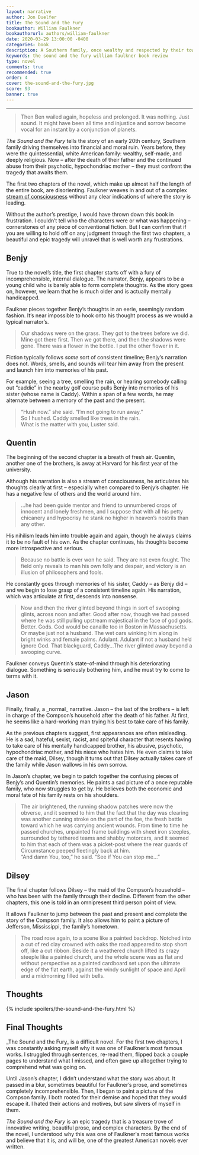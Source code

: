 ```yaml
---
layout: narrative
author: Jon Duelfer
title: The Sound and the Fury
bookauthor: William Faulkner
bookauthorurl: authors/william-faulkner
date: 2020-03-29 13:00:00 -0400
categories: book
description: A Southern family, once wealthy and respected by their town, drives itself into financial and moral ruin. Led by an abusive, hypochondriac mother and her spiteful youngest son, the family tries to redirect the course of their inevitable demise. Their rigid morals and stubbornness only bury them deeper. 
keywords: the sound and the fury william faulkner book review
type: novel
comments: true
recommended: true
order: 4
cover: the-sound-and-the-fury.jpg
score: 93
banner: true
---
```

<hr/>

> Then Ben wailed again, hopeless and prolonged. It was nothing. Just sound. It might have been all time and injustice and sorrow become vocal for an instant by a conjunction of planets.

_The Sound and the Fury_ tells the story of an early 20th century, Southern family driving themselves into financial and moral ruin. Years before, they were the quintessential, white American family: wealthy, self-made, and deeply religious. Now – after the death of their father and the continued abuse from their psychotic, hypochondriac mother – they must confront the tragedy that awaits them.

The first two chapters of the novel, which make up almost half the length of the entire book, are disorienting. Faulkner weaves in and out of a complex [stream of consciousness](https://en.wikipedia.org/wiki/Stream_of_consciousness) without any clear indications of where the story is leading.

Without the author’s prestige, I would have thrown down this book in frustration. I couldn’t tell who the characters were or what was happening – cornerstones of any piece of conventional fiction. But I can confirm that if you are willing to hold off on any judgment through the first two chapters, a beautiful and epic tragedy will unravel that is well worth any frustrations.

<h2><strong>Benjy</strong></h2>
True to the novel’s title, the first chapter starts off with a fury of incomprehensible, internal dialogue. The narrator, Benjy, appears to be a young child who is barely able to form complete thoughts. As the story goes on, however, we learn that he is much older and is actually mentally handicapped.

Faulkner pieces together Benjy’s thoughts in an eerie, seemingly random fashion. It’s near impossible to hook onto his thought process as we would a typical narrator’s.
> Our shadows were on the grass. They got to the trees before we did. Mine got there first. Then we got there, and then the shadows were gone. There was a flower in the bottle. I put the other flower in it.

Fiction typically follows _some_ sort of consistent timeline; Benjy’s narration does not. Words, smells, and sounds will tear him away from the present and launch him into memories of his past.

For example, seeing a tree, smelling the rain, or hearing somebody calling out “caddie” in the nearby golf course pulls Benjy into memories of his sister (whose name is Caddy). Within a span of a few words, he may alternate between a memory of the past and the present.
> “Hush now.” she said. “I’m not going to run away.”<br/>
So I hushed. Caddy smelled like trees in the rain.<br/>
What is the matter with you, Luster said.

<h2><strong>Quentin</strong></h2>
The beginning of the second chapter is a breath of fresh air. Quentin, another one of the brothers, is away at Harvard for his first year of the university.

Although his narration is also a stream of consciousness, he articulates his thoughts clearly at first – especially when compared to Benjy’s chapter. He has a negative few of others and the world around him.
> ...he had been guide mentor and friend to unnumbered crops of innocent and lonely freshmen, and I suppose that with all his petty chicanery and hypocrisy he stank no higher in heaven’s nostrils than any other.

His nihilism leads him into trouble again and again, though he always claims it to be no fault of his own. As the chapter continues, his thoughts become more introspective and serious.
>  Because no battle is ever won he said. They are not even fought. The field only reveals to man his own folly and despair, and victory is an illusion of philosophers and fools.

He constantly goes through memories of his sister, Caddy – as Benjy did – and we begin to lose grasp of a consistent timeline again. His narration, which was articulate at first, descends into nonsense. 
> Now and then the river glinted beyond things in sort of swooping glints, across noon and after. Good after now, though we had passed where he was still pulling upstream majestical in the face of god gods. Better. Gods. God would be canaille too in Boston in Massachusetts. Or maybe just not a husband. The wet oars winking him along in bright winks and female palms. Adulant. Adulant if not a husband he’d ignore God. That blackguard, Caddy...The river glinted away beyond a swooping curve.

Faulkner conveys Quentin’s state-of-mind through his deteriorating dialogue. Something is seriously bothering him, and he must try to come to terms with it.

<h2><strong>Jason</strong></h2>
Finally, finally, a _normal_ narrative. Jason – the last of the brothers – is left in charge of the Compson’s household after the death of his father. At first, he seems like a hard-working man trying his best to take care of his family.

As the previous chapters suggest, first appearances are often misleading. He is a sad, hateful, sexist, racist, and spiteful character that resents having to take care of his mentally handicapped brother, his abusive, psychotic, hypochondriac mother, and his niece who hates him. He even claims to take care of the maid, Dilsey, though it turns out that Dilsey actually takes care of the family while Jason wallows in his own sorrow.

In Jason’s chapter, we begin to patch together the confusing pieces of Benjy’s and Quentin’s memories. He paints a sad picture of a once reputable family, who now struggles to get by. He believes both the economic and moral fate of his family rests on his shoulders.
> The air brightened, the running shadow patches were now the obverse, and it seemed to him that the fact that the day was clearing was another cunning stroke on the part of the foe, the fresh battle toward which he was carrying ancient wounds. From time to time he passed churches, unpainted frame buildings with sheet iron steeples, surrounded by tethered teams and shabby motorcars, and it seemed to him that each of them was a picket-post where the rear guards of Circumstance peeped fleetingly back at him.<br/>
“And damn You, too,” he said. “See if You can stop me...”

<h2><strong>Dilsey</strong></h2>
The final chapter follows Dilsey – the maid of the Compson’s household – who has been with the family through their decline. Different from the other chapters, this one is told in an omnipresent third person point of view.

It allows Faulkner to jump between the past and present and complete the story of the Compson family. It also allows him to paint a picture of Jefferson, Mississippi, the family’s hometown.
> The road rose again, to a scene like a painted backdrop. Notched into a cut of red clay crowned with oaks the road appeared to stop short off, like a cut ribbon. Beside it a weathered church lifted its crazy steeple like a painted church, and the whole scene was as flat and without perspective as a painted cardboard set upon the ultimate edge of the flat earth, against the windy sunlight of space and April and a midmorning filled with bells. 

<h2><strong>Thoughts </strong></h2>
{% include spoilers/the-sound-and-the-fury.html %}

<h2><strong>Final Thoughts</strong></h2>
_The Sound and the Fury_ is a difficult novel. For the first two chapters, I was constantly asking myself why it was one of Faulkner’s most famous works. I struggled through sentences, re-read them, flipped back a couple pages to understand what I missed, and often gave up altogether trying to comprehend what was going on.

Until Jason’s chapter, I didn’t understand what the story was about. It passed in a blur, sometimes beautiful for Faulkner’s prose, and sometimes completely incomprehensible. Then, I began to paint a picture of the Compson family. I both rooted for their demise and hoped that they would escape it. I hated their actions and motives, but saw slivers of myself in them.

_The Sound and the Fury_ is an epic tragedy that is a treasure trove of innovative writing, beautiful prose, and complex characters. By the end of the novel, I understood why this was one of Faulkner's most famous works and believe that it is, and will be, one of the greatest American novels ever written.